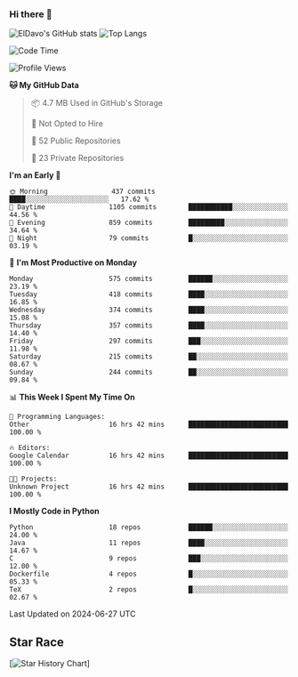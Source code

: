### Hi there 👋
![ElDavo's GitHub stats](https://github-readme-stats.vercel.app/api?username=ElDavoo&show_icons=true&theme=chartreuse-dark)
![Top Langs](https://github-readme-stats.vercel.app/api/top-langs/?username=ElDavoo&theme=chartreuse-dark&layout=compact)

<!--START_SECTION:waka-->
![Code Time](http://img.shields.io/badge/Code%20Time-1%2C504%20hrs%202%20mins-blue)

![Profile Views](http://img.shields.io/badge/Profile%20Views-2-blue)

**🐱 My GitHub Data** 

> 📦 4.7 MB Used in GitHub's Storage 
 > 
> 🚫 Not Opted to Hire
 > 
> 📜 52 Public Repositories 
 > 
> 🔑 23 Private Repositories 
 > 
**I'm an Early 🐤** 

```text
🌞 Morning                437 commits         ████░░░░░░░░░░░░░░░░░░░░░   17.62 % 
🌆 Daytime                1105 commits        ███████████░░░░░░░░░░░░░░   44.56 % 
🌃 Evening                859 commits         █████████░░░░░░░░░░░░░░░░   34.64 % 
🌙 Night                  79 commits          █░░░░░░░░░░░░░░░░░░░░░░░░   03.19 % 
```
📅 **I'm Most Productive on Monday** 

```text
Monday                   575 commits         ██████░░░░░░░░░░░░░░░░░░░   23.19 % 
Tuesday                  418 commits         ████░░░░░░░░░░░░░░░░░░░░░   16.85 % 
Wednesday                374 commits         ████░░░░░░░░░░░░░░░░░░░░░   15.08 % 
Thursday                 357 commits         ████░░░░░░░░░░░░░░░░░░░░░   14.40 % 
Friday                   297 commits         ███░░░░░░░░░░░░░░░░░░░░░░   11.98 % 
Saturday                 215 commits         ██░░░░░░░░░░░░░░░░░░░░░░░   08.67 % 
Sunday                   244 commits         ██░░░░░░░░░░░░░░░░░░░░░░░   09.84 % 
```


📊 **This Week I Spent My Time On** 

```text
💬 Programming Languages: 
Other                    16 hrs 42 mins      █████████████████████████   100.00 % 

🔥 Editors: 
Google Calendar          16 hrs 42 mins      █████████████████████████   100.00 % 

🐱‍💻 Projects: 
Unknown Project          16 hrs 42 mins      █████████████████████████   100.00 % 
```

**I Mostly Code in Python** 

```text
Python                   18 repos            ██████░░░░░░░░░░░░░░░░░░░   24.00 % 
Java                     11 repos            ████░░░░░░░░░░░░░░░░░░░░░   14.67 % 
C                        9 repos             ███░░░░░░░░░░░░░░░░░░░░░░   12.00 % 
Dockerfile               4 repos             █░░░░░░░░░░░░░░░░░░░░░░░░   05.33 % 
TeX                      2 repos             █░░░░░░░░░░░░░░░░░░░░░░░░   02.67 % 
```




 Last Updated on 2024-06-27 UTC
<!--END_SECTION:waka-->

## Star Race

[![Star History Chart](https://api.star-history.com/svg?repos=ElDavoo/WhatsApp-Crypt14-Crypt15-Decrypter,ElDavoo/TuringOS,EliteAndroidApps/WhatsApp-Crypt12-Decrypter,KnugiHK/Whatsapp-Chat-Exporter&type=Date)]
